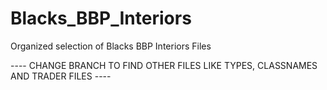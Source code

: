 # Blacks_BBP_Interiors
Organized selection of Blacks BBP Interiors Files

	











---- CHANGE BRANCH TO FIND OTHER FILES LIKE TYPES, CLASSNAMES AND TRADER FILES ----

